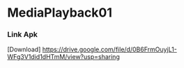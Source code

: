 # MediaPlayback01
### Link Apk
[Download] https://drive.google.com/file/d/0B6FrmOuyjL1-WFg3V1did1dHTmM/view?usp=sharing
